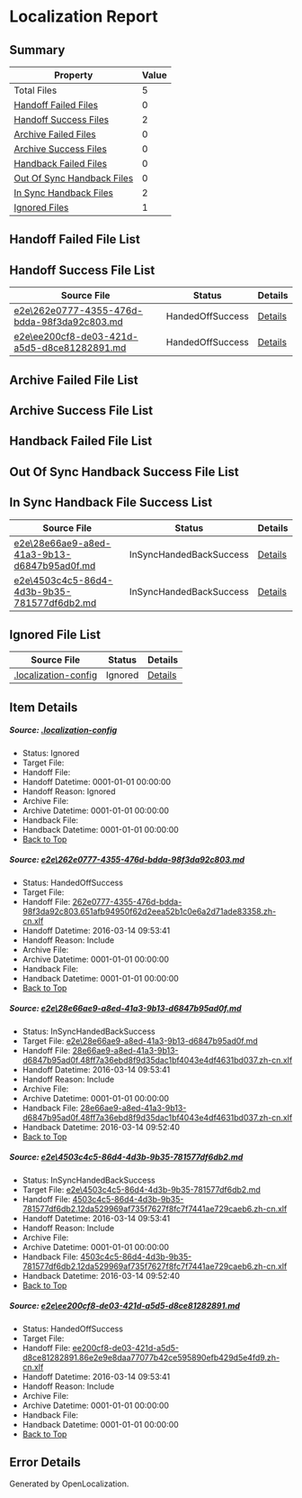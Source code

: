 # <a name='report-top'></a> Localization Report

## Summary
 Property | Value 
 -------- | ----- 
 Total Files | 5
[ Handoff Failed Files ](#handoff-failed-list)| 0
[ Handoff Success Files ](#handoff-success-list)| 2
[ Archive Failed Files ](#archive-failed-list)| 0
[ Archive Success Files ](#archive-success-list)| 0
[ Handback Failed Files ](#handback-failed-list)| 0
[ Out Of Sync Handback Files ](#outofsync-handback-success-list)| 0
[ In Sync Handback Files ](#insync-handback-success-list)| 2
[ Ignored Files ](#ignored-list)| 1

## <a name='handoff-failed-list'></a> Handoff Failed File List

## <a name='handoff-success-list'></a> Handoff Success File List
 Source File | Status | Details 
 ----------- | ------ | ------- 
 [e2e\262e0777-4355-476d-bdda-98f3da92c803.md](https://github.com/OpenLocalizationTest/oltest/blob/5cace9ad51378dbedeba846750f01cdf07cffbee/e2e/262e0777-4355-476d-bdda-98f3da92c803.md) | HandedOffSuccess | [Details](#7b6b43986e1fb8af92d6a49fbe4ff0a4e7672b521)
 [e2e\ee200cf8-de03-421d-a5d5-d8ce81282891.md](https://github.com/OpenLocalizationTest/oltest/blob/5cace9ad51378dbedeba846750f01cdf07cffbee/e2e/ee200cf8-de03-421d-a5d5-d8ce81282891.md) | HandedOffSuccess | [Details](#f9af98087be75e3ed046e312a2a6ae2336a5049a4)

## <a name='archive-failed-list'></a> Archive Failed File List

## <a name='archive-success-list'></a> Archive Success File List

## <a name='handback-failed-list'></a> Handback Failed File List

## <a name='outofsync-handback-success-list'></a> Out Of Sync Handback Success File List

## <a name='insync-handback-success-list'></a> In Sync Handback File Success List
 Source File | Status | Details 
 ----------- | ------ | ------- 
 [e2e\28e66ae9-a8ed-41a3-9b13-d6847b95ad0f.md](https://github.com/OpenLocalizationTest/oltest/blob/a27a8fe05c0f05dcb120124cbd54e19d004bd71f/e2e/28e66ae9-a8ed-41a3-9b13-d6847b95ad0f.md) | InSyncHandedBackSuccess | [Details](#cce38c0720c34a38a8d244e24b8293e86fc0f98c2)
 [e2e\4503c4c5-86d4-4d3b-9b35-781577df6db2.md](https://github.com/OpenLocalizationTest/oltest/blob/a778a7c7b81c8bd3c43f82da275042f50339630f/e2e/4503c4c5-86d4-4d3b-9b35-781577df6db2.md) | InSyncHandedBackSuccess | [Details](#b40ef5bec0dd6731de63eb172130f9cf61abbf763)

## <a name='ignored-list'></a> Ignored File List
 Source File | Status | Details 
 ----------- | ------ | ------- 
 [.localization-config](https://github.com/OpenLocalizationTest/oltest/blob/5cace9ad51378dbedeba846750f01cdf07cffbee/.localization-config) | Ignored | [Details](#66aca4b1c2f43b14ec41e0e427345df94af1d5e10)

## Item Details
##### <a name='66aca4b1c2f43b14ec41e0e427345df94af1d5e10'></a> Source: [.localization-config](https://github.com/OpenLocalizationTest/oltest/blob/5cace9ad51378dbedeba846750f01cdf07cffbee/.localization-config)
* Status: Ignored
* Target File: 
* Handoff File: 
* Handoff Datetime: 0001-01-01 00:00:00
* Handoff Reason: Ignored
* Archive File: 
* Archive Datetime: 0001-01-01 00:00:00
* Handback File: 
* Handback Datetime: 0001-01-01 00:00:00
* [Back to Top](#report-top)

##### <a name='7b6b43986e1fb8af92d6a49fbe4ff0a4e7672b521'></a> Source: [e2e\262e0777-4355-476d-bdda-98f3da92c803.md](https://github.com/OpenLocalizationTest/oltest/blob/5cace9ad51378dbedeba846750f01cdf07cffbee/e2e/262e0777-4355-476d-bdda-98f3da92c803.md)
* Status: HandedOffSuccess
* Target File: 
* Handoff File: [262e0777-4355-476d-bdda-98f3da92c803.651afb94950f62d2eea52b1c0e6a2d71ade83358.zh-cn.xlf](https://github.com/OpenLocalizationTestOrg/olhandoff/blob/ea1ec50ce6dd1b69395fd09302be12d5709d07ad/ol-handoff/OpenLocalizationTestOrg/oltest.zh-cn/yuwzho/ht/262e0777-4355-476d-bdda-98f3da92c803.651afb94950f62d2eea52b1c0e6a2d71ade83358.zh-cn.xlf)
* Handoff Datetime: 2016-03-14 09:53:41
* Handoff Reason: Include
* Archive File: 
* Archive Datetime: 0001-01-01 00:00:00
* Handback File: 
* Handback Datetime: 0001-01-01 00:00:00
* [Back to Top](#report-top)

##### <a name='cce38c0720c34a38a8d244e24b8293e86fc0f98c2'></a> Source: [e2e\28e66ae9-a8ed-41a3-9b13-d6847b95ad0f.md](https://github.com/OpenLocalizationTest/oltest/blob/a27a8fe05c0f05dcb120124cbd54e19d004bd71f/e2e/28e66ae9-a8ed-41a3-9b13-d6847b95ad0f.md)
* Status: InSyncHandedBackSuccess
* Target File: [e2e\28e66ae9-a8ed-41a3-9b13-d6847b95ad0f.md](https://github.com/OpenLocalizationTestOrg/oltest.zh-cn/blob/a851053be8d812f0d9b368b2e76da3d95057812c/e2e/28e66ae9-a8ed-41a3-9b13-d6847b95ad0f.md)
* Handoff File: [28e66ae9-a8ed-41a3-9b13-d6847b95ad0f.48ff7a36ebd8f9d35dac1bf4043e4df4631bd037.zh-cn.xlf](https://github.com/OpenLocalizationTestOrg/olhandoff/blob/ea1ec50ce6dd1b69395fd09302be12d5709d07ad/ol-handoff/OpenLocalizationTestOrg/oltest.zh-cn/yuwzho/ht/28e66ae9-a8ed-41a3-9b13-d6847b95ad0f.48ff7a36ebd8f9d35dac1bf4043e4df4631bd037.zh-cn.xlf)
* Handoff Datetime: 2016-03-14 09:53:41
* Handoff Reason: Include
* Archive File: 
* Archive Datetime: 0001-01-01 00:00:00
* Handback File: [28e66ae9-a8ed-41a3-9b13-d6847b95ad0f.48ff7a36ebd8f9d35dac1bf4043e4df4631bd037.zh-cn.xlf](https://github.com/OpenLocalizationTestOrg/olhandback/blob/a63831595c181717cd409c4baa8de8cc238e9247/ol-handback/OpenLocalizationTestOrg/oltest.zh-cn/yuwzho/mt/28e66ae9-a8ed-41a3-9b13-d6847b95ad0f.48ff7a36ebd8f9d35dac1bf4043e4df4631bd037.zh-cn.xlf)
* Handback Datetime: 2016-03-14 09:52:40
* [Back to Top](#report-top)

##### <a name='b40ef5bec0dd6731de63eb172130f9cf61abbf763'></a> Source: [e2e\4503c4c5-86d4-4d3b-9b35-781577df6db2.md](https://github.com/OpenLocalizationTest/oltest/blob/a778a7c7b81c8bd3c43f82da275042f50339630f/e2e/4503c4c5-86d4-4d3b-9b35-781577df6db2.md)
* Status: InSyncHandedBackSuccess
* Target File: [e2e\4503c4c5-86d4-4d3b-9b35-781577df6db2.md](https://github.com/OpenLocalizationTestOrg/oltest.zh-cn/blob/a851053be8d812f0d9b368b2e76da3d95057812c/e2e/4503c4c5-86d4-4d3b-9b35-781577df6db2.md)
* Handoff File: [4503c4c5-86d4-4d3b-9b35-781577df6db2.12da529969af735f7627f8fc7f7441ae729caeb6.zh-cn.xlf](https://github.com/OpenLocalizationTestOrg/olhandoff/blob/ea1ec50ce6dd1b69395fd09302be12d5709d07ad/ol-handoff/OpenLocalizationTestOrg/oltest.zh-cn/yuwzho/ht/4503c4c5-86d4-4d3b-9b35-781577df6db2.12da529969af735f7627f8fc7f7441ae729caeb6.zh-cn.xlf)
* Handoff Datetime: 2016-03-14 09:53:41
* Handoff Reason: Include
* Archive File: 
* Archive Datetime: 0001-01-01 00:00:00
* Handback File: [4503c4c5-86d4-4d3b-9b35-781577df6db2.12da529969af735f7627f8fc7f7441ae729caeb6.zh-cn.xlf](https://github.com/OpenLocalizationTestOrg/olhandback/blob/a63831595c181717cd409c4baa8de8cc238e9247/ol-handback/OpenLocalizationTestOrg/oltest.zh-cn/yuwzho/mt/4503c4c5-86d4-4d3b-9b35-781577df6db2.12da529969af735f7627f8fc7f7441ae729caeb6.zh-cn.xlf)
* Handback Datetime: 2016-03-14 09:52:40
* [Back to Top](#report-top)

##### <a name='f9af98087be75e3ed046e312a2a6ae2336a5049a4'></a> Source: [e2e\ee200cf8-de03-421d-a5d5-d8ce81282891.md](https://github.com/OpenLocalizationTest/oltest/blob/5cace9ad51378dbedeba846750f01cdf07cffbee/e2e/ee200cf8-de03-421d-a5d5-d8ce81282891.md)
* Status: HandedOffSuccess
* Target File: 
* Handoff File: [ee200cf8-de03-421d-a5d5-d8ce81282891.86e2e9e8daa77077b42ce595890efb429d5e4fd9.zh-cn.xlf](https://github.com/OpenLocalizationTestOrg/olhandoff/blob/ea1ec50ce6dd1b69395fd09302be12d5709d07ad/ol-handoff/OpenLocalizationTestOrg/oltest.zh-cn/yuwzho/ht/ee200cf8-de03-421d-a5d5-d8ce81282891.86e2e9e8daa77077b42ce595890efb429d5e4fd9.zh-cn.xlf)
* Handoff Datetime: 2016-03-14 09:53:41
* Handoff Reason: Include
* Archive File: 
* Archive Datetime: 0001-01-01 00:00:00
* Handback File: 
* Handback Datetime: 0001-01-01 00:00:00
* [Back to Top](#report-top)


## Error Details

Generated by OpenLocalization.
